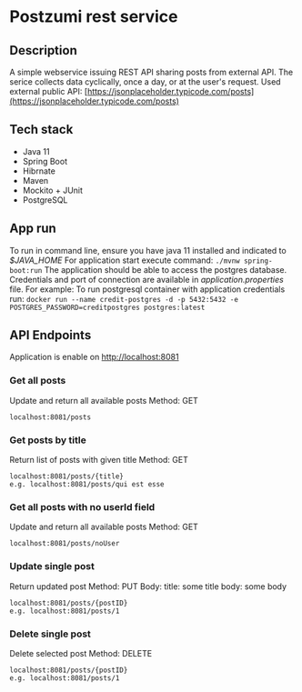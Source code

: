 # Postzumi rest service
## Description
A simple webservice issuing REST API sharing posts from external API.
The serice collects data cyclically, once a day, or at the user's request.
Used external public API: [https://jsonplaceholder.typicode.com/posts](https://jsonplaceholder.typicode.com/posts)

## Tech stack
- Java 11
- Spring Boot
- Hibrnate
- Maven
- Mockito + JUnit
- PostgreSQL

## App run
To run in command line, ensure you have java 11 installed and indicated to *$JAVA_HOME*
For application start execute command:
`./mvnw spring-boot:run`
The application should be able to access the postgres database. 
Credentials and port of connection are available in *application.properties* file.
For example:
To run postgresql container with application credentials run:
`docker run --name credit-postgres -d -p 5432:5432 -e POSTGRES_PASSWORD=creditpostgres postgres:latest`

## API Endpoints
Application is enable on [http://localhost:8081](http://localhost:8081)
### Get all posts
Update and return all available posts
Method: GET
```
localhost:8081/posts
```
### Get posts by title
Return list of posts with given title
Method: GET
```
localhost:8081/posts/{title}
e.g. localhost:8081/posts/qui est esse
```

### Get all posts with no userId field
Update and return all available posts
Method: GET
```
localhost:8081/posts/noUser
```
### Update single post
Return updated post
Method: PUT
Body:
    title: some title
    body: some body
```
localhost:8081/posts/{postID}
e.g. localhost:8081/posts/1
```

### Delete single post
Delete selected post
Method: DELETE
```
localhost:8081/posts/{postID}
e.g. localhost:8081/posts/1
```

